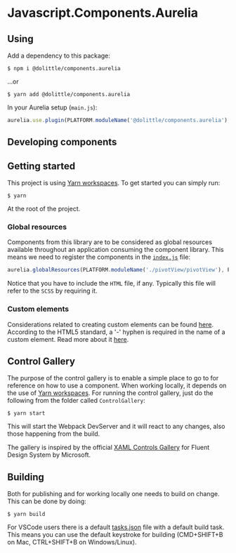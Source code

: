 # Javascript.Components.Aurelia

## Using

Add a dependency to this package:

```shell
$ npm i @dolittle/components.aurelia
```

...or

```shell
$ yarn add @dolittle/components.aurelia
```

In your Aurelia setup (`main.js`):

```javascript
aurelia.use.plugin(PLATFORM.moduleName('@dolittle/components.aurelia');
```

## Developing components

## Getting started

This project is using [Yarn workspaces](https://github.com/dolittle-tools/JavaScript.Build).
To get started you can simply run:

```shell
$ yarn
```

At the root of the project.

### Global resources

Components from this library are to be considered as global resources available throughout an application consuming the component library.
This means we need to register the components in the [`index.js`](./Source/index.js) file: 

```javascript
aurelia.globalResources(PLATFORM.moduleName('./pivotView/pivotView'), PLATFORM.moduleName('./pivotView/pivotView.html'));
```

Notice that you have to include the `HTML` file, if any. Typically this file will refer to the `SCSS` by requiring it.

### Custom elements

Considerations related to creating custom elements can be found [here](https://developer.mozilla.org/en-US/docs/Web/Web_Components/Using_custom_elements).
According to the HTML5 standard, a '-' hyphen is required in the name of a custom element.
Read more about it [here](https://stackoverflow.com/questions/22545621/do-custom-elements-require-a-dash-in-their-name).

## Control Gallery

The purpose of the control gallery is to enable a simple place to go to for reference on how to use a component.
When working locally, it depends on the use of [Yarn workspaces](https://github.com/dolittle-tools/JavaScript.Build).
For running the control gallery, just do the following from the folder called `ControlGallery`:

```shell
$ yarn start
```

This will start the Webpack DevServer and it will react to any changes, also those happening from the build.

The gallery is inspired by the official [XAML Controls Gallery](https://github.com/Microsoft/Xaml-Controls-Gallery) for Fluent Design System by Microsoft.

## Building

Both for publishing and for working locally one needs to build on change. This can be done by doing:

```shell
$ yarn build
```

For VSCode users there is a default [tasks.json](./vscode/tasks.json) file with a default build task.
This means you can use the default keystroke for building (CMD+SHIFT+B on Mac, CTRL+SHIFT+B on Windows/Linux).
